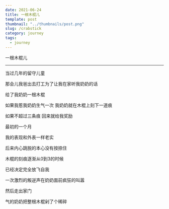 ```yaml
---
date: 2021-06-24
title: 一根木棍儿
template: post
thumbnail: "../thumbnails/post.png"
slug: /crabstick
category: journey
tags:
  - journey
---
```


一根木棍儿

---

当过几年的留守儿童



那会儿我爸出去打工为了让我在家听我奶奶的话

给了我奶奶一根木棍

如果我惹我奶奶生气一次 我奶奶就在木棍上刻下一道痕

如果不超过三条痕 回来就给我奖励

最初的一个月

我的表现和外表一样老实

后来内心跳脱的本心没有按捺住

木棍的刻痕逐渐从0到3的时候 

已经决定完全放飞自我

一次激烈的叛逆声在奶奶面前疯狂的叫嚣

然后走出家门

气的奶奶把整根木棍剁了个稀碎


